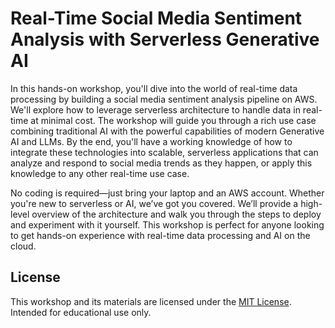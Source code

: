 # Real-Time Social Media Sentiment Analysis with Serverless Generative AI

In this hands-on workshop, you'll dive into the world of real-time data processing by building a social media sentiment analysis pipeline on AWS. We'll explore how to leverage serverless architecture to handle data in real-time at minimal cost. The workshop will guide you through a rich use case combining traditional AI with the powerful capabilities of modern Generative AI and LLMs. By the end, you'll have a working knowledge of how to integrate these technologies into scalable, serverless applications that can analyze and respond to social media trends as they happen, or apply this knowledge to any other real-time use case.

No coding is required—just bring your laptop and an AWS account. Whether you're new to serverless or AI, we’ve got you covered. We’ll provide a high-level overview of the architecture and walk you through the steps to deploy and experiment with it yourself. This workshop is perfect for anyone looking to get hands-on experience with real-time data processing and AI on the cloud.

## License

This workshop and its materials are licensed under the [MIT License](LICENSE). Intended for educational use only.
